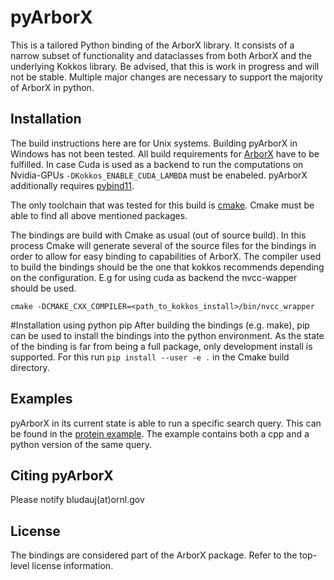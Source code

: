 pyArborX
======
This is a tailored Python binding of the ArborX library. It consists of a narrow subset of functionality and dataclasses from both ArborX and the underlying Kokkos library.
Be advised, that this is work in progress and will not be stable. Multiple major changes are necessary to support the majority of ArborX in python.

Installation
------------
The build instructions here are for Unix systems. Building pyArborX in Windows has not been tested.
All build requirements for [ArborX](https://github.com/arborx/ArborX/wiki/Build) have to be fulfilled.
In case Cuda is used as a backend to run the computations on Nvidia-GPUs `-DKokkos_ENABLE_CUDA_LAMBDA` must be enabeled.
pyArborX additionally requires [pybind11](https://pybind11.readthedocs.io/en/stable/index.html).

The only toolchain that was tested for this build is [cmake](https://cmake.org/). Cmake must be able to find all above mentioned packages.

The bindings are build with Cmake as usual (out of source build). In this process Cmake will generate several of the source files for the bindings in order to allow for easy binding to capabilities of ArborX.
The compiler used to build the bindings should be the one that kokkos recommends depending on the configuration. E.g for using cuda as backend the nvcc-wapper should be used.
````
cmake -DCMAKE_CXX_COMPILER=<path_to_kokkos_install>/bin/nvcc_wrapper
````
#Installation using python pip
After building the bindings (e.g. make), pip can be used to install the bindings into the python environment. As the state of the binding is far from being a full package, only development install is supported.
For this run `pip install --user -e .` in the Cmake build directory.

Examples
--------
pyArborX in its current state is able to run a specific search query. This can be found in the [protein example](https://github.com/JBludau/ArborX/tree/st-jude-bdg/examples/protein).
The example contains both a cpp and a python version of the same query.

Citing pyArborX
-------------
Please notify bludauj(at)ornl.gov

License
-------
The bindings are considered part of the ArborX package. Refer to the top-level license information.
